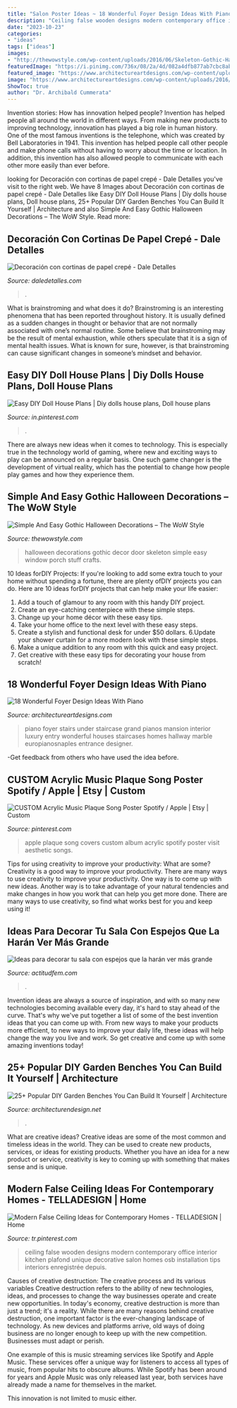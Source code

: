 ```yaml
---
title: "Salon Poster Ideas ~ 18 Wonderful Foyer Design Ideas With Piano"
description: "Ceiling false wooden designs modern contemporary office interior kitchen plafond unique decorative salon homes osb installation tips interiors enregistrée depuis"
date: "2023-10-23"
categories:
- "ideas"
tags: ["ideas"]
images:
- "http://thewowstyle.com/wp-content/uploads/2016/06/Skeleton-Gothic-Halloween-Decorations.jpg"
featuredImage: "https://i.pinimg.com/736x/08/2a/4d/082a4dfb877ab7cbc8ab322460500be0.jpg"
featured_image: "https://www.architectureartdesigns.com/wp-content/uploads/2016/05/1-60-630x954.jpg"
image: "https://www.architectureartdesigns.com/wp-content/uploads/2016/05/1-60-630x954.jpg"
ShowToc: true
author: "Dr. Archibald Cummerata"
---
```



Invention stories: How has innovation helped people?
Invention has helped people all around the world in different ways. From making new products to improving technology, innovation has played a big role in human history. One of the most famous inventions is the telephone, which was created by Bell Laboratories in 1941. This invention has helped people call other people and make phone calls without having to worry about the time or location. In addition, this invention has also allowed people to communicate with each other more easily than ever before.

	

		
looking for Decoración con cortinas de papel crepé - Dale Detalles you've visit to the right web. We have 8 Images about Decoración con cortinas de papel crepé - Dale Detalles like Easy DIY Doll House Plans | Diy dolls house plans, Doll house plans, 25+ Popular DIY Garden Benches You Can Build It Yourself | Architecture and also Simple And Easy Gothic Halloween Decorations – The WoW Style. Read more:
		
    
## Decoración Con Cortinas De Papel Crepé - Dale Detalles

<img loading=lazy src="https://i0.wp.com/www.daledetalles.com/wp-content/uploads/2016/08/decoracion-con-papel-creppe11.jpg?resize=564%2C754" onerror="this.onerror=null;this.src='https://tse4.mm.bing.net/th?id=OIP.73AYR7cC5FNpTyb599bt2AHaJ5&amp;pid=15.1';" alt="Decoración con cortinas de papel crepé - Dale Detalles">

_Source: daledetalles.com_

>. 

	

What is brainstroming and what does it do?
Brainstroming is an interesting phenomena that has been reported throughout history. It is usually defined as a sudden changes in thought or behavior that are not normally associated with one’s normal routine. Some believe that brainstroming may be the result of mental exhaustion, while others speculate that it is a sign of mental health issues. What is known for sure, however, is that brainstroming can cause significant changes in someone’s mindset and behavior.

    
## Easy DIY Doll House Plans | Diy Dolls House Plans, Doll House Plans

<img loading=lazy src="https://i.pinimg.com/736x/ef/61/46/ef6146b30c22f84cbc5de6a5f9f1bf6d.jpg" onerror="this.onerror=null;this.src='https://tse3.mm.bing.net/th?id=OIP.8NjyWdahBSnQhSxoATusrgAAAA&amp;pid=15.1';" alt="Easy DIY Doll House Plans | Diy dolls house plans, Doll house plans">

_Source: in.pinterest.com_

>. 

	

There are always new ideas when it comes to technology. This is especially true in the technology world of gaming, where new and exciting ways to play can be announced on a regular basis. One such game changer is the development of virtual reality, which has the potential to change how people play games and how they experience them.

    
## Simple And Easy Gothic Halloween Decorations – The WoW Style

<img loading=lazy src="http://thewowstyle.com/wp-content/uploads/2016/06/Skeleton-Gothic-Halloween-Decorations.jpg" onerror="this.onerror=null;this.src='https://tse1.mm.bing.net/th?id=OIP.ES67yB2yk8lPAxvAXqzr0AHaKl&amp;pid=15.1';" alt="Simple And Easy Gothic Halloween Decorations – The WoW Style">

_Source: thewowstyle.com_

>halloween decorations gothic decor door skeleton simple easy window porch stuff crafts. 

	

10 Ideas forDIY Projects:
If you're looking to add some extra touch to your home without spending a fortune, there are plenty ofDIY projects you can do. Here are 10 ideas forDIY projects that can help make your life easier:
1. Add a touch of glamour to any room with this handy DIY project.
2. Create an eye-catching centerpiece with these simple steps.
3. Change up your home décor with these easy tips.
4. Take your home office to the next level with these easy steps.
5. Create a stylish and functional desk for under $50 dollars. 
6.Update your shower curtain for a more modern look with these simple steps. 
7. Make a unique addition to any room with this quick and easy project. 
8. Get creative with these easy tips for decorating your house from scratch!

    
## 18 Wonderful Foyer Design Ideas With Piano

<img loading=lazy src="https://www.architectureartdesigns.com/wp-content/uploads/2016/05/1-60-630x954.jpg" onerror="this.onerror=null;this.src='https://tse3.mm.bing.net/th?id=OIP.Y5c--GXtp0B1-uxdARAuHAHaLN&amp;pid=15.1';" alt="18 Wonderful Foyer Design Ideas With Piano">

_Source: architectureartdesigns.com_

>piano foyer stairs under staircase grand pianos mansion interior luxury entry wonderful houses staircases homes hallway marble europianosnaples entrance designer. 

	

-Get feedback from others who have used the idea before.

    
## CUSTOM Acrylic Music Plaque Song Poster Spotify / Apple | Etsy | Custom

<img loading=lazy src="https://i.pinimg.com/736x/8d/f8/dd/8df8dd0a9ee1eb66c231998dfd32bd9d.jpg" onerror="this.onerror=null;this.src='https://tse1.mm.bing.net/th?id=OIP.mpQ5cq8bD8nauIMO7F_f5gHaLH&amp;pid=15.1';" alt="CUSTOM Acrylic Music Plaque Song Poster Spotify / Apple | Etsy | Custom">

_Source: pinterest.com_

>apple plaque song covers custom album acrylic spotify poster visit aesthetic songs. 

	

Tips for using creativity to improve your productivity: What are some?
Creativity is a good way to improve your productivity. There are many ways to use creativity to improve your productivity. One way is to come up with new ideas. Another way is to take advantage of your natural tendencies and make changes in how you work that can help you get more done. There are many ways to use creativity, so find what works best for you and keep using it!

    
## Ideas Para Decorar Tu Sala Con Espejos Que La Harán Ver Más Grande

<img loading=lazy src="https://cdn2.actitudfem.com/media/files/decorar-sala-con-espejos-para-hacerla-ver-mas-amplia-18.jpg" onerror="this.onerror=null;this.src='https://tse3.mm.bing.net/th?id=OIP.efj5OrX0PfceqMjhX_sFVwHaEK&amp;pid=15.1';" alt="Ideas para decorar tu sala con espejos que la harán ver más grande">

_Source: actitudfem.com_

>. 

	

Invention ideas are always a source of inspiration, and with so many new technologies becoming available every day, it's hard to stay ahead of the curve. That's why we've put together a list of some of the best invention ideas that you can come up with. From new ways to make your products more efficient, to new ways to improve your daily life, these ideas will help change the way you live and work. So get creative and come up with some amazing inventions today!

    
## 25+ Popular DIY Garden Benches You Can Build It Yourself | Architecture

<img loading=lazy src="https://cdn.architecturendesign.net/wp-content/uploads/2014/10/DIY-Benches-for-Garden-12.jpg" onerror="this.onerror=null;this.src='https://tse2.mm.bing.net/th?id=OIP.5whAtjZPfb65bPR17pWa_wHaJ4&amp;pid=15.1';" alt="25+ Popular DIY Garden Benches You Can Build It Yourself | Architecture">

_Source: architecturendesign.net_

>. 

	

What are creative ideas?
Creative ideas are some of the most common and timeless ideas in the world. They can be used to create new products, services, or ideas for existing products. Whether you have an idea for a new product or service, creativity is key to coming up with something that makes sense and is unique.

    
## Modern False Ceiling Ideas For Contemporary Homes - TELLADESIGN | Home

<img loading=lazy src="https://i.pinimg.com/736x/08/2a/4d/082a4dfb877ab7cbc8ab322460500be0.jpg" onerror="this.onerror=null;this.src='https://tse3.mm.bing.net/th?id=OIP.CCpN-4d6t8vIqzIkYFAL4AHaJ4&amp;pid=15.1';" alt="Modern False Ceiling Ideas for Contemporary Homes - TELLADESIGN | Home">

_Source: tr.pinterest.com_

>ceiling false wooden designs modern contemporary office interior kitchen plafond unique decorative salon homes osb installation tips interiors enregistrée depuis. 

	

Causes of creative destruction: The creative process and its various variables
Creative destruction refers to the ability of new technologies, ideas, and processes to change the way businesses operate and create new opportunities. In today's economy, creative destruction is more than just a trend; it's a reality.
While there are many reasons behind creative destruction, one important factor is the ever-changing landscape of technology. As new devices and platforms arrive, old ways of doing business are no longer enough to keep up with the new competition. Businesses must adapt or perish.

One example of this is music streaming services like Spotify and Apple Music. These services offer a unique way for listeners to access all types of music, from popular hits to obscure albums. While Spotify has been around for years and Apple Music was only released last year, both services have already made a name for themselves in the market.

This innovation is not limited to music either.

